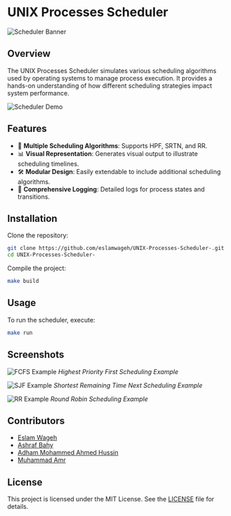 # UNIX Processes Scheduler

![Scheduler Banner](https://user-images.githubusercontent.com/yourusername/your-repo/images/banner.png)

## Overview

The UNIX Processes Scheduler simulates various scheduling algorithms used by operating systems to manage process execution. It provides a hands-on understanding of how different scheduling strategies impact system performance.

![Scheduler Demo](https://user-images.githubusercontent.com/yourusername/your-repo/images/demo.gif)

## Features

- 🚀 **Multiple Scheduling Algorithms**: Supports HPF, SRTN, and RR.
- 📊 **Visual Representation**: Generates visual output to illustrate scheduling timelines.
- 🛠️ **Modular Design**: Easily extendable to include additional scheduling algorithms.
- 📜 **Comprehensive Logging**: Detailed logs for process states and transitions.

## Installation

Clone the repository:

```bash
git clone https://github.com/eslamwageh/UNIX-Processes-Scheduler-.git
cd UNIX-Processes-Scheduler-
```

Compile the project:

```bash
make build
```

## Usage

To run the scheduler, execute:

```bash
make run
```


## Screenshots

![FCFS Example](https://user-images.githubusercontent.com/yourusername/your-repo/images/fcfs.png)
*Highest Priority First Scheduling Example*

![SJF Example](https://user-images.githubusercontent.com/yourusername/your-repo/images/sjf.png)
*Shortest Remaining Time Next Scheduling Example*

![RR Example](https://user-images.githubusercontent.com/yourusername/your-repo/images/rr.png)
*Round Robin Scheduling Example*

## Contributors

- [Eslam Wageh](https://github.com/eslamwageh)
- [Ashraf Bahy](https://github.com/Ashraf-Bahy)
- [Adham Mohammed Ahmed Hussin](https://github.com/Adham-hussin)
- [Muhammad Amr](https://github.com/MohammadAmr20)

## License

This project is licensed under the MIT License. See the [LICENSE](LICENSE) file for details.
